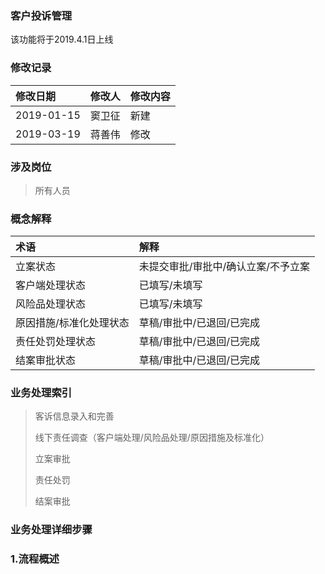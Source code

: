 ### 客户投诉管理

该功能将于2019.4.1日上线

### 修改记录

| 修改日期 | 修改人 | 修改内容 |
| :--- | :--- | :--- |
| 2019-01-15 | 窦卫征 | 新建 |
| 2019-03-19 | 蒋善伟 | 修改 |

### 涉及岗位

> 所有人员

### 概念解释

| 术语 | 解释 |
| :--- | :--- |
| 立案状态 | 未提交审批/审批中/确认立案/不予立案 |
| 客户端处理状态 | 已填写/未填写 |
| 风险品处理状态 | 已填写/未填写 |
| 原因措施/标准化处理状态 | 草稿/审批中/已退回/已完成 |
| 责任处罚处理状态 | 草稿/审批中/已退回/已完成 |
| 结案审批状态 | 草稿/审批中/已退回/已完成 |

### 业务处理索引

> 客诉信息录入和完善
>
> 线下责任调查（客户端处理/风险品处理/原因措施及标准化）
>
> 立案审批
>
> 责任处罚
>
> 结案审批

### 业务处理详细步骤

### 1.流程概述





